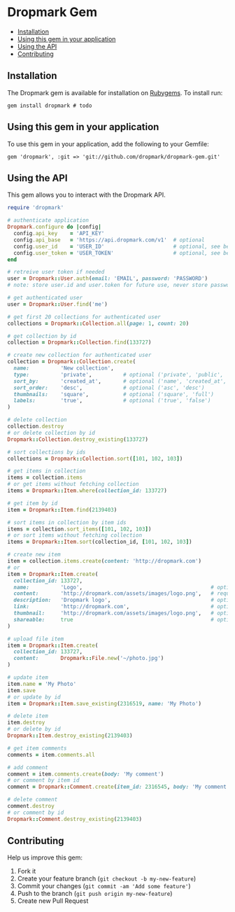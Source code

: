 Dropmark Gem
============

- [Installation](#installation)
- [Using this gem in your application](#using-this-gem-in-your-application)
- [Using the API](#using-the-api)
- [Contributing](#contributing)

Installation
------------

The Dropmark gem is available for installation on [Rubygems](https://rubygems.org/gems/dropmark). To install run:

    gem install dropmark # todo


Using this gem in your application
----------------------------------
    
To use this gem in your application, add the following to your Gemfile:

    gem 'dropmark', :git => 'git://github.com/dropmark/dropmark-gem.git'


Using the API
-------------

This gem allows you to interact with the Dropmark API.

```ruby
require 'dropmark'

# authenticate application
Dropmark.configure do |config|
  config.api_key    = 'API_KEY'
  config.api_base   = 'https://api.dropmark.com/v1'  # optional
  config.user_id    = 'USER_ID'                      # optional, see below to retrieve
  config.user_token = 'USER_TOKEN'                   # optional, see below to retrieve
end

# retreive user token if needed
user = Dropmark::User.auth(email: 'EMAIL', password: 'PASSWORD')
# note: store user.id and user.token for future use, never store password

# get authenticated user
user = Dropmark::User.find('me')

# get first 20 collections for authenticated user
collections = Dropmark::Collection.all(page: 1, count: 20)

# get collection by id
collection = Dropmark::Collection.find(133727)

# create new collection for authenticated user
collection = Dropmark::Collection.create(
  name:          'New collection',
  type:          'private',          # optional ('private', 'public', 'global')
  sort_by:       'created_at',       # optional ('name', 'created_at', 'updated_at')
  sort_order:    'desc',             # optional ('asc', 'desc')
  thumbnails:    'square',           # optional ('square', 'full')
  labels:        'true',             # optional ('true', 'false')
)

# delete collection
collection.destroy
# or delete collection by id
Dropmark::Collection.destroy_existing(133727)

# sort collections by ids
collections = Dropmark::Collection.sort([101, 102, 103])

# get items in collection
items = collection.items
# or get items without fetching collection
items = Dropmark::Item.where(collection_id: 133727)

# get item by id
item = Dropmark::Item.find(2139403)

# sort items in collection by item ids
items = collection.sort_items([101, 102, 103])
# or sort items without fetching collection
items = Dropmark::Item.sort(collection_id, [101, 102, 103])

# create new item
item = collection.items.create(content: 'http://dropmark.com')
# or
item = Dropmark::Item.create(
  collection_id: 133727,
  name:          'Logo',                                         # optional
  content:       'http://dropmark.com/assets/images/logo.png',   # required (URL, file, or text)
  description:   'Dropmark logo',                                # optional
  link:          'http://dropmark.com',                          # optional
  thumbnail:     'http://dropmark.com/assets/images/logo.png',   # optional
  shareable:     true                                            # optional
)

# upload file item
item = Dropmark::Item.create(
  collection_id: 133727,
  content:       Dropmark::File.new('~/photo.jpg')
)

# update item
item.name = 'My Photo'
item.save
# or update by id
item = Dropmark::Item.save_existing(2316519, name: 'My Photo')

# delete item
item.destroy
# or delete by id
Dropmark::Item.destroy_existing(2139403)

# get item comments
comments = item.comments.all

# add comment
comment = item.comments.create(body: 'My comment')
# or comment by item id
comment = Dropmark::Comment.create(item_id: 2316545, body: 'My comment')

# delete comment
comment.destroy
# or comment by id
Dropmark::Comment.destroy_existing(2139403)
```


Contributing
------------

Help us improve this gem:

1. Fork it
2. Create your feature branch (`git checkout -b my-new-feature`)
3. Commit your changes (`git commit -am 'Add some feature'`)
4. Push to the branch (`git push origin my-new-feature`)
5. Create new Pull Request
